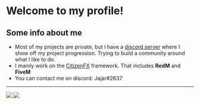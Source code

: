 # Welcome to my profile!

## Some info about me
* Most of my projects are private, but I have a [discord server](https://discord.gg/6uMnJWXezX) where I show off my project progression. Trying to build a community around what I like to do.
* I mainly work on the [CitizenFX](https://github.com/citizenfx) framework. That includes **RedM** and **FiveM**
* You can contact me on discord: Jajar#2637

---

<p>
  <img align = 'left' src="https://github-readme-stats.vercel.app/api?username=JajarGaming&include_all_commits=true&theme=github_dark&show_icons=true&hide_border=true&count_private=true"/>
 	<img align = 'left' src="https://github-readme-stats.vercel.app/api/wakatime?username=Jajar&theme=github_dark&hide_border=true&layout=compact&langs_count=8" />
</p>
